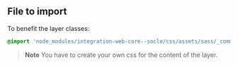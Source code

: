 ## File to import

To benefit the layer classes:

```scss
@import 'node_modules/integration-web-core--socle/css/assets/sass/_common/04-layouts/layer.layout';
```

> **Note** You have to create your own css for the content of the layer.
